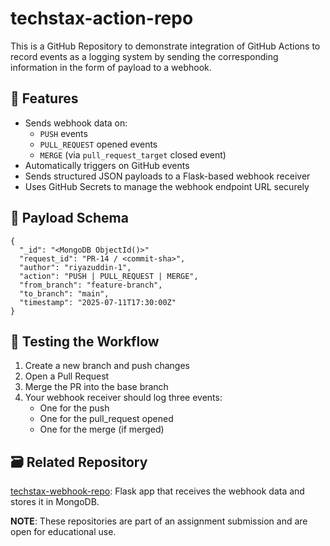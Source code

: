 # techstax-action-repo
This is a GitHub Repository to demonstrate integration of GitHub Actions to record events as a logging system by sending the corresponding information in the form of payload to a webhook.

## 🚀 Features

- Sends webhook data on:
  - `PUSH` events
  - `PULL_REQUEST` opened events
  - `MERGE` (via `pull_request_target` closed event)
- Automatically triggers on GitHub events
- Sends structured JSON payloads to a Flask-based webhook receiver
- Uses GitHub Secrets to manage the webhook endpoint URL securely

## 💼 Payload Schema
```
{
  "_id": "<MongoDB ObjectId()>"
  "request_id": "PR-14 / <commit-sha>",
  "author": "riyazuddin-1",
  "action": "PUSH | PULL_REQUEST | MERGE",
  "from_branch": "feature-branch",
  "to_branch": "main",
  "timestamp": "2025-07-11T17:30:00Z"
}
```

## 🧪 Testing the Workflow

1. Create a new branch and push changes
2. Open a Pull Request
3. Merge the PR into the base branch
4. Your webhook receiver should log three events:
   - One for the push
   - One for the pull_request opened
   - One for the merge (if merged)

## 🗃️ Related Repository

[techstax-webhook-repo](https://github.com/riyazuddin-1/techstax-webhook-repo): Flask app that receives the webhook data and stores it in MongoDB.

**NOTE**: These repositories are part of an assignment submission and are open for educational use.
